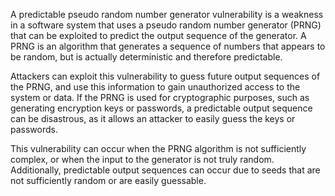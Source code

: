 A predictable pseudo random number generator vulnerability is a weakness in a software system that uses a pseudo random number generator (PRNG) that can be exploited to predict the output sequence of the generator. A PRNG is an algorithm that generates a sequence of numbers that appears to be random, but is actually deterministic and therefore predictable.

Attackers can exploit this vulnerability to guess future output sequences of the PRNG, and use this information to gain unauthorized access to the system or data. If the PRNG is used for cryptographic purposes, such as generating encryption keys or passwords, a predictable output sequence can be disastrous, as it allows an attacker to easily guess the keys or passwords.

This vulnerability can occur when the PRNG algorithm is not sufficiently complex, or when the input to the generator is not truly random. Additionally, predictable output sequences can occur due to seeds that are not sufficiently random or are easily guessable.